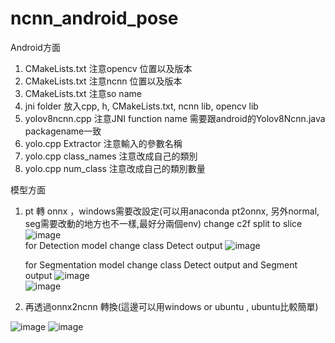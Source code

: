 ﻿# ncnn_android_pose
 Android方面
 1. CMakeLists.txt 注意opencv 位置以及版本
 2. CMakeLists.txt 注意ncnn 位置以及版本
 3. CMakeLists.txt 注意so name
 4. jni folder 放入cpp, h, CMakeLists.txt, ncnn lib, opencv lib
 5. yolov8ncnn.cpp 注意JNI function name 需要跟android的Yolov8Ncnn.java packagename一致
 6. yolo.cpp Extractor 注意輸入的參數名稱
 7. yolo.cpp class_names 注意改成自己的類別
 8. yolo.cpp num_class 注意改成自己的類別數量


 模型方面
 1. pt 轉 onnx ，windows需要改設定(可以用anaconda pt2onnx, 另外normal, seg需要改動的地方也不一樣,最好分兩個env)
    change c2f split to slice  
![image](https://github.com/user-attachments/assets/f3ae92ea-94e2-4ecb-a1a3-485cc781c4b8)  
    for Detection model change class Detect output
    ![image](https://github.com/user-attachments/assets/23ac6fc8-2fcb-483b-a908-e66a520ca2f3)  

    for Segmentation model change class Detect output and Segment output
    ![image](https://github.com/user-attachments/assets/a4c04aaf-2215-4896-bcd1-c4b898cb3e14)  
    ![image](https://github.com/user-attachments/assets/0e7a5ef3-f14d-4550-b894-a0de392e3762)  


 2. 再透過onnx2ncnn 轉換(這邊可以用windows or ubuntu , ubuntu比較簡單)

![image](https://github.com/user-attachments/assets/35290cbc-b632-4d8b-a2ce-ccc10a7e6d29)
![image](https://github.com/user-attachments/assets/c09ec9f5-45d6-4de2-ba55-f595df1020e6)
